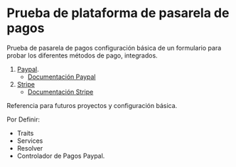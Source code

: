 # Prueba de plataforma de pasarela de pagos
Prueba de pasarela de pagos configuración básica de un formulario para probar los diferentes métodos de pago, integrados.
    
1. [Paypal](https://www.paypal.com/us/home).
    - [Documentación Paypal](https://developer.paypal.com/api/rest)
2. [Stripe](https://stripe.com/es)
    - [Documentación Stripe](https://stripe.com/docs/api)


Referencia para futuros proyectos y configuración básica.

Por Definir:
- Traits
- Services
- Resolver
- Controlador de Pagos Paypal.
